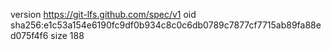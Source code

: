 version https://git-lfs.github.com/spec/v1
oid sha256:e1c53a154e6190fc9df0b934c8c0c6db0789c7877cf7715ab89fa88ed075f4f6
size 188
